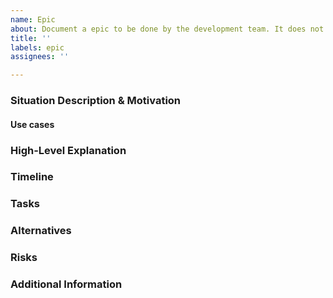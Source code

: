 ```yaml
---
name: Epic
about: Document a epic to be done by the development team. It does not change the software directly, but will lead to other tickets.
title: ''
labels: epic
assignees: ''

---
```


<!--
Please read the Contributing guidelines (https://github.com/hzi-braunschweig/SORMAS-Project/blob/development/docs/CONTRIBUTING.md) before submitting an issue. You don't have to remove this comment or any other comment from this issue as they will automatically be hidden.
-->
### Situation Description & Motivation
<!-- Why -->
<!-- Mandatory -->

#### Use cases

### High-Level Explanation
<!-- What -->
<!-- Mandatory: To be refined before sliced into tickets -->
<!-- For a proper description please consider the following points:
  - scope
    - topic
    - user groups
    - data links or connections to existing system
  - out of scope
 -->

### Timeline
<!-- When -->
<!-- Optional -->

### Tasks
<!-- How: Lists all subtickets that resolve this epic.  -->
<!-- example
- [ ] #1234
- [ ] #4711
 -->

### Alternatives
<!-- Optional -->

### Risks
<!-- Optional -->

### Additional Information
<!-- Optional -->
